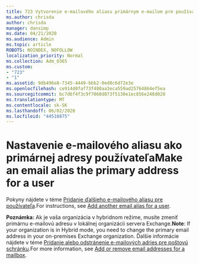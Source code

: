```yaml
---
title: 723 Vytvorenie e-mailového aliasu primárnym e-mailom pre používateľa
ms.author: chrisda
author: chrisda
manager: dansimp
ms.date: 04/21/2020
ms.audience: Admin
ms.topic: article
ROBOTS: NOINDEX, NOFOLLOW
localization_priority: Normal
ms.collection: Adm_O365
ms.custom:
- "723"
- "1"
ms.assetid: 9db496e8-7345-4449-bbb2-0ed8c6d72e3e
ms.openlocfilehash: ce914d0faf73f480aa3eca559ad25764864ef5ea
ms.sourcegitcommit: bc7d6f4f3c9f7060d073f5130e1ec856e248d020
ms.translationtype: MT
ms.contentlocale: sk-SK
ms.lasthandoff: 06/02/2020
ms.locfileid: "44510875"
---
```

# <a name="make-an-email-alias-the-primary-address-for-a-user"></a><span data-ttu-id="71b11-102">Nastavenie e-mailového aliasu ako primárnej adresy používateľa</span><span class="sxs-lookup"><span data-stu-id="71b11-102">Make an email alias the primary address for a user</span></span>

<span data-ttu-id="71b11-103">Pokyny nájdete v téme [Pridanie ďalšieho e-mailového aliasu pre používateľa](https://docs.microsoft.com/microsoft-365/admin/email/add-another-email-alias-for-a-user).</span><span class="sxs-lookup"><span data-stu-id="71b11-103">For instructions, see [Add another email alias for a user](https://docs.microsoft.com/microsoft-365/admin/email/add-another-email-alias-for-a-user).</span></span>

<span data-ttu-id="71b11-104">**Poznámka:** Ak je vaša organizácia v hybridnom režime, musíte zmeniť primárnu e-mailovú adresu v lokálnej organizácii servera Exchange.</span><span class="sxs-lookup"><span data-stu-id="71b11-104">**Note**: If your organization is in Hybrid mode, you need to change the primary email address in your on-premises Exchange organization.</span></span> <span data-ttu-id="71b11-105">Ďalšie informácie nájdete v téme [Pridanie alebo odstránenie e-mailových adries pre poštovú schránku](https://technet.microsoft.com/library/bb123794.aspx).</span><span class="sxs-lookup"><span data-stu-id="71b11-105">For more information, see [Add or remove email addresses for a mailbox](https://technet.microsoft.com/library/bb123794.aspx).</span></span>
